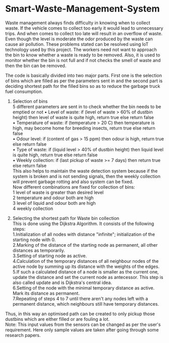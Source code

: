 # Smart-Waste-Management-System
Waste management always finds difficulty in knowing when to collect waste. If the vehicle
comes to collect too early it would lead to unnecessary trips. And when comes to
collect too late will result in an overflow of waste. Even though the level is moderate
the odor produced by the waste can cause air pollution. These problems stated can
be resolved using IoT technology used by this project. The workers need not want to
approach the bin to know whether a waste is ready to be removed. Also, it is used to
monitor whether the bin is not full and if not checks the smell of waste and then the
bin can be removed.  

The code is basically divided into two major parts. First one is the selection of bins
which are filled as per the parameters sent in and the second part is deciding
shortest path for the filled bins so as to reduce the garbage truck fuel consumption.  

1. Selection of bins  
5 different parameters are sent in to check whether the bin needs to be emptied or not
• Level of waste:
if (level of waste > 60% of dustbin height)
then level of waste is quite high, return true
else
return false  
• Temperature of waste:
if (temperature > 20 C)
then temperature is high, may become home for breeding insects, return true
else
return false  
• Odour level:
if (content of gas > 15 ppm)
then odour is high, return true
else
return false  
• Type of waste:
if (liquid level > 40% of dustbin height)
then liquid level is quite high, return true
else
return false  
• Weekly collection:
if (last pickup of waste >= 7 days)
then return true
else
return false  
This also helps to maintain the waste detection system because if the system
is broken and is not sending signals, then the weekly collection will prevent
garbage rotting and also system can be fixed.  
Now different combinations are fixed for collection of bins:  
1 level of waste is greater than desired level  
2 temperature and odour both are high  
3 level of liquid and odour both are high  
4 weekly collection  


2. Selecting the shortest path for Waste bin collection  
This is done using the Dijkstra Algorithm. It consists of the following steps:  
1.Initialization of all nodes with distance "infinite"; initialization of the starting node with 0.    
2.Marking of the distance of the starting node as permanent, all other distances as temporarily.  
3.Setting of starting node as active.  
4.Calculation of the temporary distances of all neighbour nodes of the active node by summing up its distance with the weights of the edges.  
5.If such a calculated distance of a node is smaller as the current one, update the distance and set the current node as antecessor. This step is also called
update and is Dijkstra's central idea.  
6.Setting of the node with the minimal temporary distance as active. Mark its distance as permanent.  
7.Repeating of steps 4 to 7 until there aren't any nodes left with a permanent distance, which neighbours still have temporary distances.  

Thus, in this way an optimised path can be created to only pickup those dustbins which are either filled or are fouling a lot.  
Note: This input values from the sensors can be changed as per the user's requirement. Here only sample values are taken after going through some research papers.
